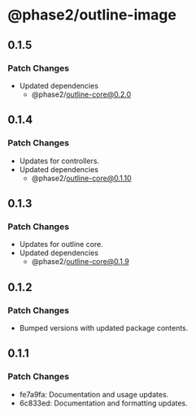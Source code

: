 # @phase2/outline-image

## 0.1.5

### Patch Changes

- Updated dependencies
  - @phase2/outline-core@0.2.0

## 0.1.4

### Patch Changes

- Updates for controllers.
- Updated dependencies
  - @phase2/outline-core@0.1.10

## 0.1.3

### Patch Changes

- Updates for outline core.
- Updated dependencies
  - @phase2/outline-core@0.1.9

## 0.1.2

### Patch Changes

- Bumped versions with updated package contents.

## 0.1.1

### Patch Changes

- fe7a9fa: Documentation and usage updates.
- 6c833ed: Documentation and formatting updates.
